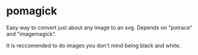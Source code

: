 # pomagick

Easy way to convert just about any image to an svg. Depends on "potrace" and "imagemagick".

It is reccomended to do images you don't mind being black and white.
